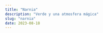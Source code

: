 ```yaml
---
title: "Narnia"
description: "Verde y una atmosfera mágica"
slug: "narnia"
date: 2023-08-18
---
```


